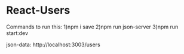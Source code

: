 # React-Users
Commands to run this:
1)npm i save
2)npm run json-server
3)npm run start:dev

json-data: http://localhost:3003/users
